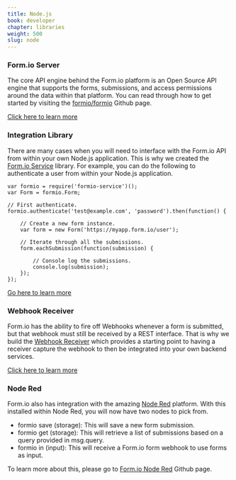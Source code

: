 ```yaml
---
title: Node.js
book: developer
chapter: libraries
weight: 500
slug: node
---
```

### Form.io Server
The core API engine behind the Form.io platform is an Open Source API engine that supports the forms, submissions, and access permissions around the data within that platform. You can read through how to get started by visiting the [formio/formio](https://github.com/formio/formio) Github page.

<a href="https://github.com/formio/formio" class="btn btn-primary">Click here to learn more</a>

### Integration Library
There are many cases when you will need to interface with the Form.io API from within your own Node.js application. This is why we created the [Form.io Service](https://github.com/formio/formio-service) library. For example, you can do the following to authenticate a user from within your Node.js application.

```
var formio = require('formio-service')();
var Form = formio.Form;

// First authenticate.
formio.authenticate('test@example.com', 'password').then(function() {

    // Create a new form instance.
    var form = new Form('https://myapp.form.io/user');

    // Iterate through all the submissions.
    form.eachSubmission(function(submission) {

        // Console log the submissions.
        console.log(submission);
    });
});
```

<a href="https://github.com/formio/formio-service" class="btn btn-primary">Go here to learn more</a>

### Webhook Receiver
Form.io has the ability to fire off Webhooks whenever a form is submitted, but that webhook must still be received by a REST interface. That is why we build the [Webhook Receiver](https://github.com/formio/formio-webhook-reciever) which provides a starting point to having a receiver capture the webhook to then be integrated into your own backend services.

<a href="https://github.com/formio/formio-webhook-receiver" class="btn btn-primary">Click here to learn more</a>

### Node Red
Form.io also has integration with the amazing [Node Red](http://nodered.org) platform. With this installed within Node Red, you will now have two nodes to pick from.

  - formio save (storage): This will save a new form submission.
  - formio get (storage): This will retrieve a list of submissions based on a query provided in msg.query.
  - formio in (input): This will receive a Form.io form webhook to use forms as input.

To learn more about this, please go to [Form.io Node Red](https://github.com/formio/formio-red) Github page.